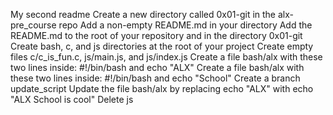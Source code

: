 My second readme
Create a new directory called 0x01-git in the alx-pre_course repo
Add a non-empty README.md in your directory
Add the README.md to the root of your repository and in the directory 0x01-git
Create bash, c, and js directories at the root of your project
Create empty files c/c_is_fun.c, js/main.js, and js/index.js
Create a file bash/alx with these two lines inside: #!/bin/bash and echo "ALX"
Create a file bash/alx with these two lines inside: #!/bin/bash and echo "School"
Create a branch update_script
Update the file bash/alx by replacing echo "ALX" with echo "ALX School is cool"
Delete js
